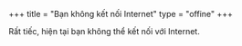+++
title = "Bạn không kết nối Internet"
type = "offine"
+++

Rất tiếc, hiện tại bạn không thể kết nối với Internet.
